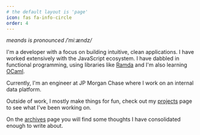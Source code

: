 ```yaml
---
# the default layout is 'page'
icon: fas fa-info-circle
order: 4
---
```


*meands is pronounced /ˈmiːændz/*

I'm a developer with a focus on building intuitive, clean applications. I have worked extensively with the JavaScript ecosystem. I have dabbled in functional programming, using libraries like [Ramda](https://ramdajs.com/) and I'm also learning [OCaml](https://ocaml.org/).

Currently, I'm an engineer at JP Morgan Chase where I work on an internal data platform.

Outside of work, I mostly make things for fun, check out my [projects](/projects) page to see what I've been working on.

On the [archives](/archives) page you will find some thoughts I have consolidated enough to write about.
